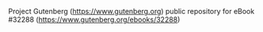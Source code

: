 Project Gutenberg (https://www.gutenberg.org) public repository for eBook #32288 (https://www.gutenberg.org/ebooks/32288)
